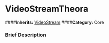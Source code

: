 #  VideoStreamTheora  
####**Inherits:** [VideoStream](class_videostream)
####**Category:** Core

###  Brief Description  

